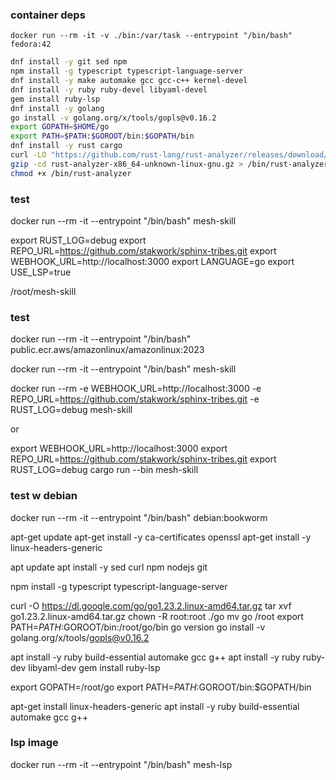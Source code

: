 ### container deps

`docker run --rm -it -v ./bin:/var/task --entrypoint "/bin/bash" fedora:42`

```sh
dnf install -y git sed npm
npm install -g typescript typescript-language-server
dnf install -y make automake gcc gcc-c++ kernel-devel
dnf install -y ruby ruby-devel libyaml-devel
gem install ruby-lsp
dnf install -y golang
go install -v golang.org/x/tools/gopls@v0.16.2
export GOPATH=$HOME/go
export PATH=$PATH:$GOROOT/bin:$GOPATH/bin
dnf install -y rust cargo
curl -LO "https://github.com/rust-lang/rust-analyzer/releases/download/2025-01-20/rust-analyzer-x86_64-unknown-linux-gnu.gz"
gzip -cd rust-analyzer-x86_64-unknown-linux-gnu.gz > /bin/rust-analyzer
chmod +x /bin/rust-analyzer
```

### test

docker run --rm -it --entrypoint "/bin/bash" mesh-skill

export RUST_LOG=debug
export REPO_URL=https://github.com/stakwork/sphinx-tribes.git
export WEBHOOK_URL=http://localhost:3000
export LANGUAGE=go
export USE_LSP=true

/root/mesh-skill

### test

docker run --rm -it --entrypoint "/bin/bash" public.ecr.aws/amazonlinux/amazonlinux:2023

docker run --rm -it --entrypoint "/bin/bash" mesh-skill

docker run --rm -e WEBHOOK_URL=http://localhost:3000 -e REPO_URL=https://github.com/stakwork/sphinx-tribes.git -e RUST_LOG=debug mesh-skill

or

export WEBHOOK_URL=http://localhost:3000
export REPO_URL=https://github.com/stakwork/sphinx-tribes.git
export RUST_LOG=debug
cargo run --bin mesh-skill

### test w debian

docker run --rm -it --entrypoint "/bin/bash" debian:bookworm

apt-get update
apt-get install -y ca-certificates openssl
apt-get install -y linux-headers-generic

apt update
apt install -y sed curl npm nodejs git

npm install -g typescript typescript-language-server

curl -O https://dl.google.com/go/go1.23.2.linux-amd64.tar.gz
tar xvf go1.23.2.linux-amd64.tar.gz
chown -R root:root ./go
mv go /root
export PATH=$PATH:$GOROOT/bin:/root/go/bin
go version
go install -v golang.org/x/tools/gopls@v0.16.2

apt install -y ruby build-essential automake gcc g++
apt install -y ruby ruby-dev libyaml-dev
gem install ruby-lsp

<!-- apt install -y golang-go -->

export GOPATH=/root/go
export PATH=$PATH:$GOROOT/bin:$GOPATH/bin

apt-get install linux-headers-generic
apt install -y ruby build-essential automake gcc g++

### lsp image

docker run --rm -it --entrypoint "/bin/bash" mesh-lsp
